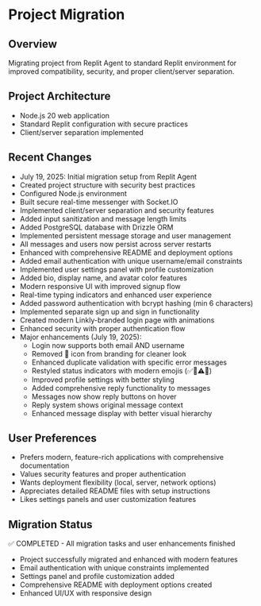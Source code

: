# Project Migration

## Overview
Migrating project from Replit Agent to standard Replit environment for improved compatibility, security, and proper client/server separation.

## Project Architecture
- Node.js 20 web application
- Standard Replit configuration with secure practices
- Client/server separation implemented

## Recent Changes
- July 19, 2025: Initial migration setup from Replit Agent
- Created project structure with security best practices
- Configured Node.js environment
- Built secure real-time messenger with Socket.IO
- Implemented client/server separation and security features
- Added input sanitization and message length limits
- Added PostgreSQL database with Drizzle ORM
- Implemented persistent message storage and user management
- All messages and users now persist across server restarts
- Enhanced with comprehensive README and deployment options
- Added email authentication with unique username/email constraints
- Implemented user settings panel with profile customization
- Added bio, display name, and avatar color features
- Modern responsive UI with improved signup flow
- Real-time typing indicators and enhanced user experience
- Added password authentication with bcrypt hashing (min 6 characters)
- Implemented separate sign up and sign in functionality
- Created modern Linkly-branded login page with animations
- Enhanced security with proper authentication flow
- Major enhancements (July 19, 2025):
  - Login now supports both email AND username
  - Removed 🔗 icon from branding for cleaner look
  - Enhanced duplicate validation with specific error messages
  - Restyled status indicators with modern emojis (✅🌙⚠️👻)
  - Improved profile settings with better styling
  - Added comprehensive reply functionality to messages
  - Messages now show reply buttons on hover
  - Reply system shows original message context
  - Enhanced message display with better visual hierarchy

## User Preferences
- Prefers modern, feature-rich applications with comprehensive documentation
- Values security features and proper authentication
- Wants deployment flexibility (local, server, network options)
- Appreciates detailed README files with setup instructions
- Likes settings panels and user customization features

## Migration Status
✅ COMPLETED - All migration tasks and user enhancements finished
- Project successfully migrated and enhanced with modern features
- Email authentication with unique constraints implemented
- Settings panel and profile customization added
- Comprehensive README with deployment options created
- Enhanced UI/UX with responsive design